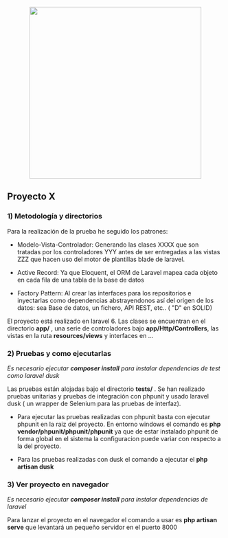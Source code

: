 <p align="center"><img src="https://res.cloudinary.com/dtfbvvkyp/image/upload/v1566331377/laravel-logolockup-cmyk-red.svg" width="400"></p>

## Proyecto X

### 1) Metodología y directorios

Para la realización de la prueba he seguido los patrones:

-   Modelo-Vista-Controlador: Generando las clases XXXX que son tratadas por los controladores YYY antes de ser entregadas a las vistas ZZZ que hacen uso del motor de plantillas blade de laravel.

-   Active Record: Ya que Eloquent, el ORM de Laravel mapea cada objeto en cada fila de una tabla de la base de datos

-   Factory Pattern: Al crear las interfaces para los repositorios e inyectarlas como dependencias abstrayendonos así del origen de los datos: sea Base de datos, un fichero, API REST, etc.. ( "D" en SOLID)

El proyecto está realizado en laravel 6. Las clases se encuentran en el directorio **app/** , una serie de controladores bajo **app/Http/Controllers**, las vistas en la ruta **resources/views** y interfaces en ...

### 2) Pruebas y como ejecutarlas

_Es necesario ejecutar **composer install** para instalar dependencias de test como laravel dusk_

Las pruebas están alojadas bajo el directorio **tests/** . Se han realizado pruebas unitarias y pruebas de integración con phpunit y usado laravel dusk ( un wrapper de Selenium para las pruebas de interfaz).

-   Para ejecutar las pruebas realizadas con phpunit basta con ejecutar phpunit en la raiz del proyecto. En entorno windows el comando es **php vendor/phpunit/phpunit/phpunit** ya que de estar instalado phpunit de forma global en el sistema la configuracion puede variar con respecto a la del proyecto.

-   Para las pruebas realizadas con dusk el comando a ejecutar el **php artisan dusk**

### 3) Ver proyecto en navegador

_Es necesario ejecutar **composer install** para instalar dependencias de laravel_

Para lanzar el proyecto en el navegador el comando a usar es **php artisan serve** que levantará un pequeño servidor en el puerto 8000
